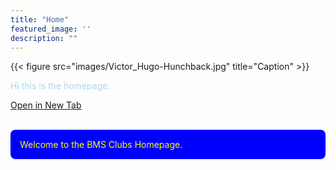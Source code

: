 ```yaml
---
title: "Home"
featured_image: ''
description: ""
---
```

{{< figure src="images/Victor_Hugo-Hunchback.jpg" title="Caption" >}}

<p style="color:lightblue;">Hi this is the homepage.</p> 

<a href="https://google.com" target="_blank" rel="noopener noreferrer">Open in New Tab</a> 

<br>

<div style="background-color: blue; padding: 15px; border-radius: 8px; color: yellow;">
  Welcome to the BMS Clubs Homepage.
</div>

</div>